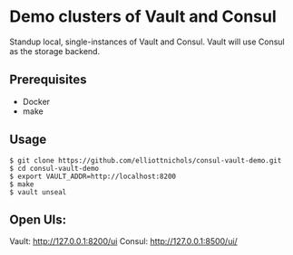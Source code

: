 # Demo clusters of Vault and Consul
Standup local, single-instances of Vault and Consul. Vault will use Consul as the storage backend.

## Prerequisites  
  - Docker
  - make


## Usage
```
$ git clone https://github.com/elliottnichols/consul-vault-demo.git
$ cd consul-vault-demo
$ export VAULT_ADDR=http://localhost:8200
$ make
$ vault unseal

```
## Open UIs:
Vault: http://127.0.0.1:8200/ui
Consul: http://127.0.0.1:8500/ui/
